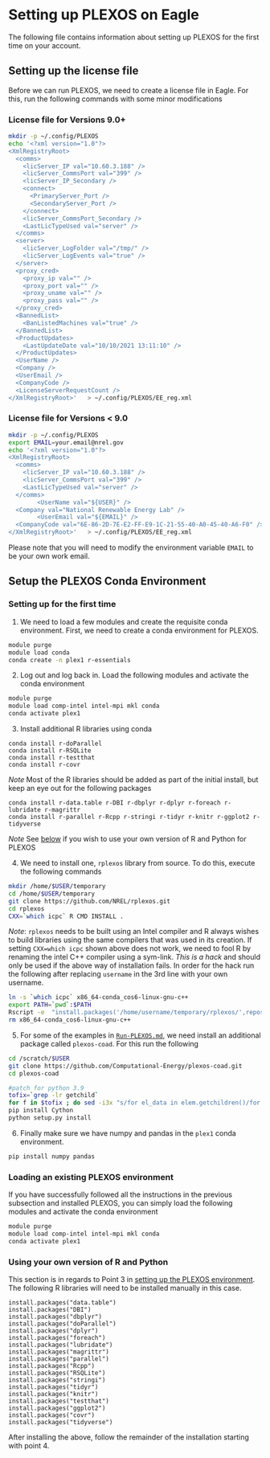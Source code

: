 # Setting up PLEXOS on Eagle

The following file contains information about setting up PLEXOS for the first time on your account.

## Setting up the license file

Before we can run PLEXOS, we need to create a license file in Eagle. 
For this, run the following commands with some minor modifications

### License file for Versions 9.0+

```bash
mkdir -p ~/.config/PLEXOS
echo '<?xml version="1.0"?>
<XmlRegistryRoot>
  <comms>
    <licServer_IP val="10.60.3.188" />
    <licServer_CommsPort val="399" />
    <licServer_IP_Secondary />
    <connect>
      <PrimaryServer_Port />
      <SecondaryServer_Port />
    </connect>
    <licServer_CommsPort_Secondary />
    <LastLicTypeUsed val="server" />
  </comms>
  <server>
    <licServer_LogFolder val="/tmp/" />
    <licServer_LogEvents val="true" />
  </server>
  <proxy_cred>
    <proxy_ip val="" />
    <proxy_port val="" />
    <proxy_uname val="" />
    <proxy_pass val="" />
  </proxy_cred>
  <BannedList>
    <BanListedMachines val="true" />
  </BannedList>
  <ProductUpdates>
    <LastUpdateDate val="10/10/2021 13:11:10" />
  </ProductUpdates>
  <UserName />
  <Company />
  <UserEmail />
  <CompanyCode />
  <LicenseServerRequestCount />
</XmlRegistryRoot>'   > ~/.config/PLEXOS/EE_reg.xml
```

### License file for Versions < 9.0

```bash
mkdir -p ~/.config/PLEXOS
export EMAIL=your.email@nrel.gov
echo '<?xml version="1.0"?>       
<XmlRegistryRoot>       
  <comms>       
    <licServer_IP val="10.60.3.188" />       
    <licServer_CommsPort val="399" />       
    <LastLicTypeUsed val="server" />       
  </comms>       
        <UserName val="${USER}" />       
  <Company val="National Renewable Energy Lab" />       
        <UserEmail val="${EMAIL}" />       
  <CompanyCode val="6E-86-2D-7E-E2-FF-E9-1C-21-55-40-A0-45-40-A6-F0" />       
</XmlRegistryRoot>'   > ~/.config/PLEXOS/EE_reg.xml
```

Please note that you will need to modify the environment variable `EMAIL` to be
your own work email.

## Setup the PLEXOS Conda Environment

### Setting up for the first time

1. We need to load a few modules and create the requisite conda environment. First,
we need to create a conda environment for PLEXOS.

  ```bash
  module purge
  module load conda
  conda create -n plex1 r-essentials
  ```

2. Log out and log back in. Load the following modules and activate the conda environment

  ```bash
  module purge
  module load comp-intel intel-mpi mkl conda
  conda activate plex1
  ```

3. Install additional R libraries using conda

  ```
  conda install r-doParallel
  conda install r-RSQLite
  conda install r-testthat
  conda install r-covr
  ```

  *Note* Most of the R libraries should be added as part of the initial install, but
  keep an eye out for the following packages

  ```
  conda install r-data.table r-DBI r-dbplyr r-dplyr r-foreach r-lubridate r-magrittr       
  conda install r-parallel r-Rcpp r-stringi r-tidyr r-knitr r-ggplot2 r-tidyverse       
  ```

  *Note* See [below](Setup-PLEXOS.md#using-your-own-version-of-r-and-python) if you wish to use your own version of R and Python for PLEXOS

4. We need to install one, `rplexos` library from source. To do this, execute
the following commands

  ```bash
  mkdir /home/$USER/temporary    
  cd /home/$USER/temporary
  git clone https://github.com/NREL/rplexos.git
  cd rplexos
  CXX=`which icpc` R CMD INSTALL .
  ```

  *Note*: `rplexos` needs to be built using an Intel compiler and R always wishes to
  build libraries using the same compilers that was used in its creation. If
  setting `CXX=which icpc` shown above does not work, we need to fool R by renaming
  the intel C++ compiler using a sym-link. *This is a hack* and should only be used
  if the above way of installation fails. In order for the hack run the following
  after replacing `username` in the 3rd line with your own username.

  ```bash
  ln -s `which icpc` x86_64-conda_cos6-linux-gnu-c++
  export PATH=`pwd`:$PATH
  Rscript -e  "install.packages('/home/username/temporary/rplexos/',repos=NULL,type='source')"
  rm x86_64-conda_cos6-linux-gnu-c++
  ```

5. For some of the examples in [`Run-PLEXOS.md`](Run-PLEXOS.md), we need install
an additional package called `plexos-coad`. For this run the following

  ```bash
  cd /scratch/$USER
  git clone https://github.com/Computational-Energy/plexos-coad.git
  cd plexos-coad

  #patch for python 3.9
  tofix=`grep -lr getchild`
  for f in $tofix ; do sed -i3x "s/for el_data in elem.getchildren()/for el_data in list\(elem\)/" $f ; done
  pip install Cython
  python setup.py install
  ```

6. Finally make sure we have numpy and pandas in the `plex1` conda environment.

  ```bash
  pip install numpy pandas
  ```

### Loading an existing PLEXOS environment

If you have successfully followed all the instructions in the previous subsection
and installed PLEXOS, you can simply load the following modules and activate the
conda environment

```bash
module purge
module load comp-intel intel-mpi mkl conda
conda activate plex1
```

### Using your own version of R and Python

This section is in regards to Point 3 in [setting up the PLEXOS environment](Setup-PLEXOS.md#setting-up-for-the-first-time).
The following R libraries will need to be installed manually in this case.

```
install.packages("data.table")
install.packages("DBI")
install.packages("dbplyr")
install.packages("doParallel")
install.packages("dplyr")
install.packages("foreach")
install.packages("lubridate")
install.packages("magrittr")
install.packages("parallel")
install.packages("Rcpp")
install.packages("RSQLite")
install.packages("stringi")
install.packages("tidyr")
install.packages("knitr")
install.packages("testthat")
install.packages("ggplot2")
install.packages("covr")
install.packages("tidyverse")
```

After installing the above, follow the remainder of the installation starting with
point 4.
